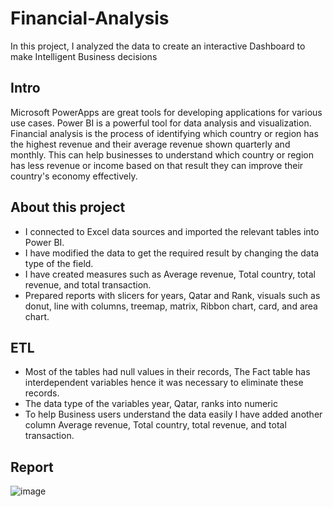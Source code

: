 # Financial-Analysis
In this project, I analyzed the data to create an interactive Dashboard to make Intelligent Business decisions

## Intro
Microsoft PowerApps are great tools for developing applications for various use cases. Power BI is a powerful tool for data analysis and visualization. Financial analysis is the process of identifying which country or region has the highest revenue and their average revenue shown quarterly and monthly. This can help businesses to understand which country or region has less revenue or income based on that result they can improve their country's economy effectively. 

## About this project
- I connected to Excel data sources and imported the relevant tables into Power BI.
- I have modified the data to get the required result by changing the data type of the field.
- I have created measures such as Average revenue, Total country, total revenue, and total transaction.
- Prepared reports with slicers for years, Qatar and Rank, visuals such as donut, line with columns, treemap, matrix, Ribbon chart, card, and area chart.

## ETL
- Most of the tables had null values in their records, The Fact table has interdependent variables hence it was necessary to eliminate these records.
- The data type of the variables year, Qatar, ranks into numeric
- To help Business users understand the data easily I have added another column Average revenue, Total country, total revenue, and total transaction.

## Report
![image](https://github.com/vidd01/Financial-Analysis/assets/122332733/f6a07215-bb1a-43fd-bfbc-443931c0007d)
